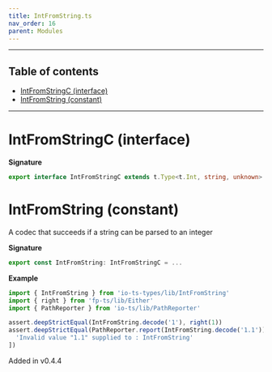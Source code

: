 ```yaml
---
title: IntFromString.ts
nav_order: 16
parent: Modules
---
```


---

<h2 class="text-delta">Table of contents</h2>

- [IntFromStringC (interface)](#intfromstringc-interface)
- [IntFromString (constant)](#intfromstring-constant)

---

# IntFromStringC (interface)

**Signature**

```ts
export interface IntFromStringC extends t.Type<t.Int, string, unknown> {}
```

# IntFromString (constant)

A codec that succeeds if a string can be parsed to an integer

**Signature**

```ts
export const IntFromString: IntFromStringC = ...
```

**Example**

```ts
import { IntFromString } from 'io-ts-types/lib/IntFromString'
import { right } from 'fp-ts/lib/Either'
import { PathReporter } from 'io-ts/lib/PathReporter'

assert.deepStrictEqual(IntFromString.decode('1'), right(1))
assert.deepStrictEqual(PathReporter.report(IntFromString.decode('1.1')), [
  'Invalid value "1.1" supplied to : IntFromString'
])
```

Added in v0.4.4
